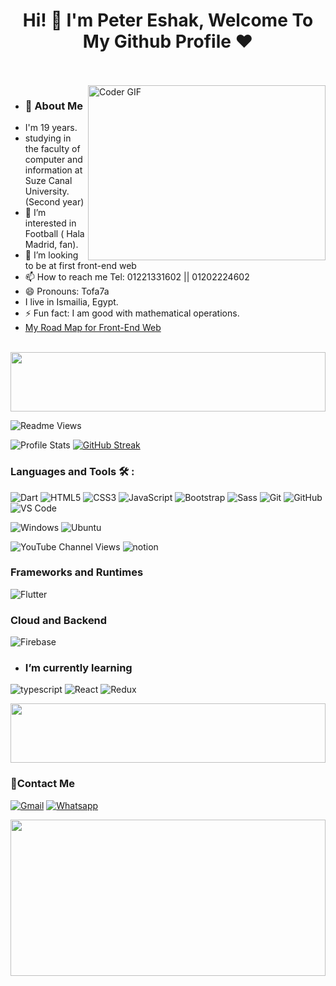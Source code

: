 <h1 align="center">Hi! 👋 I'm Peter Eshak, Welcome To My Github Profile ♥</h1>
<br><br>
<img align="right" src="https://media.giphy.com/media/SWoSkN6DxTszqIKEqv/giphy.gif" alt="Coder GIF" width="380" height="280">

- <h3>🚀 About Me</h3> 
- I'm 19 years.
- studying in the faculty of computer and information at Suze Canal University. (Second year)
- 👀 I’m interested in Football ( Hala Madrid, fan).
- 💞️ I’m looking to be at first front-end web
- 📫 How to reach me Tel: 01221331602  || 01202224602
- 😄 Pronouns: Tofa7a 
- I live in Ismailia, Egypt.
- ⚡ Fun fact: I am good with mathematical operations.
- <a href="https://roadmap.sh/frontend?s=658a04cd54b57710513fdc41" target="_blank">My Road Map for Front-End Web</a>
<br>
<img src="https://github.com/Govindv7555/Govindv7555/blob/main/49e76e0596857673c5c80c85b84394c1.gif" width=100% height=95px>

![Readme Views](https://visitor-badge.laobi.icu/badge?page_id=Peter-Eshak-Abdo.readme&title=Readme%20Views)

![Profile Stats](https://github-readme-stats.vercel.app/api?username=Peter-Eshak-Abdo&count_private=true&show_icons=true&include_all_commits=true&rank_icon=rank&theme=midnight-purple)
[![GitHub Streak](https://streak-stats.demolab.com?user=Peter-Eshak-Abdo&theme=dark&date_format=j%2Fn%5B%2FY%5D)](https://git.io/streak-stats)

### Languages and Tools 🛠 : 
![Dart](https://img.shields.io/badge/-Dart-0175C2?style=for-the-badge&logo=dart&logoColor=white)
![HTML5](https://img.shields.io/badge/-HTML5-%23E44D27?style=flat-square&logo=html5&logoColor=ffffff)
![CSS3](https://img.shields.io/badge/-CSS3-%231572B6?style=flat-square&logo=css3)
![JavaScript](https://img.shields.io/badge/-JavaScript-black?style=flat-square&logo=javascript)
![Bootstrap](https://img.shields.io/badge/-Bootstrap-563D7C?style=flat-square&logo=Bootstrap)
![Sass](https://img.shields.io/badge/-Sass-%23CC6699?style=flat-square&logo=sass&logoColor=ffffff)
![Git](https://img.shields.io/badge/-Git-%23F05032?style=flat-square&logo=git&logoColor=%23ffffff)
![GitHub](https://img.shields.io/badge/-GitHub-181717?style=flat-square&logo=github)
![VS Code](http://img.shields.io/badge/-VS%20Code-007ACC?style=flat-square&logo=visual-studio-code&logoColor=ffffff)

![Windows](http://img.shields.io/badge/-Windows-0078D6?style=flat-square&logo=windows&logoColor=ffffff)
![Ubuntu](https://img.shields.io/badge/-Ubuntu-E95420?style=for-the-badge&logo=ubuntu&logoColor=white)

![YouTube Channel Views](https://img.shields.io/youtube/channel/views/UCdt02aWMr-mlqM2eC8A_brg)
![notion](https://img.shields.io/badge/-notion-fff?style=flat-square&logo=notion&logoColor=000)
<!--![freeCodeCamp points](https://img.shields.io/freecodecamp/points/tofa7a)-->

### Frameworks and Runtimes
![Flutter](https://img.shields.io/badge/-Flutter-02569B?style=for-the-badge&logo=flutter&logoColor=white)

### Cloud and Backend
![Firebase](https://img.shields.io/badge/-Firebase-FFCA28?style=for-the-badge&logo=firebase&logoColor=black)

- ### I’m currently learning
![typescript](https://img.shields.io/badge/-typescript-2e72bc?style=flat-square&logo=typescript&logoColor=ffffff)
![React](https://img.shields.io/badge/-React-%23282C34?style=flat-square&logo=react)
![Redux](https://img.shields.io/badge/-redux-7348b6?style=flat-square&logo=redux&logoColor=ffffff)

<img src="https://github.com/Govindv7555/Govindv7555/blob/main/49e76e0596857673c5c80c85b84394c1.gif" width=100% height=95px>

 ### 🔗Contact Me
[![Gmail](https://img.shields.io/badge/Gmail-D14836?style=for-the-badge&logo=gmail&logoColor=white&link=mailto:petereshak11@gmail.com)](mailto:petereshak11@gmail.com)
[![Whatsapp](https://img.shields.io/badge/-Whatsapp-075e54?style=for-the-badge&logo=Whatsapp&logoColor=white)](https://api.whatsapp.com/send?phone=01221331602)

<img src="https://github.com/Govindv7555/Govindv7555/blob/main/49e76e0596857673c5c80c85b84394c1.gif" width=100% height=250px>


